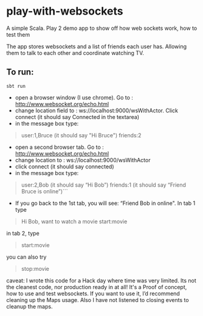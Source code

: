 # play-with-websockets
A simple Scala. Play 2 demo app to show off how web sockets work, how to test them

The app stores websockets and a list of friends each user has.  Allowing them to talk to each other and coordinate watching TV.

## To run:

```sbt run```

* open a browser window (I use chrome).  Go to : http://www.websocket.org/echo.html
* change location field to : ws://localhost:9000/wsWithActor.  Click connect  (it should say Connected in the textarea)
* in the message box type:
> user:1,Bruce  (it should say "Hi Bruce")
> friends:2

* open a second browser tab.  Go to : http://www.websocket.org/echo.html
* change location to : ws://localhost:9000/wsWithActor
* click connect  (it should say connected)
* in the message box type:
> user:2,Bob  (it should say “Hi Bob”)
> friends:1  (it should say “Friend Bruce is online”)```

* If you go back to the 1st tab, you will see: “Friend Bob in online".  In tab 1 type
> Hi Bob, want to watch a movie
> start:movie

in tab 2, type
> start:movie

you can also try
> stop:movie

caveat: I wrote this code for a Hack day where time was very limited.  Its not the cleanest code, nor production ready in at all!  It's a Proof of concept, how to use and test websockets.  If you want to use it, I’d recommend cleaning up the Maps usage.  Also I have not listened to closing events to cleanup the maps.